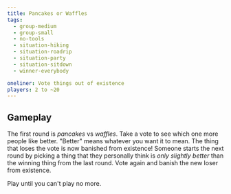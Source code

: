 ```yaml
---
title: Pancakes or Waffles
tags:
  - group-medium
  - group-small
  - no-tools
  - situation-hiking
  - situation-roadrip
  - situation-party
  - situation-sitdown
  - winner-everybody

oneliner: Vote things out of existence
players: 2 to ~20
---
```

## Gameplay
The first round is *pancakes* vs *waffles*. Take a vote to see which one more people like better. "Better" means whatever you want it to mean. The thing that loses the vote is now banished from existence! Someone starts the next round by picking a thing that they personally think is _only slightly better_ than the winning thing from the last round. Vote again and banish the new loser from existence.

Play until you can't play no more.
